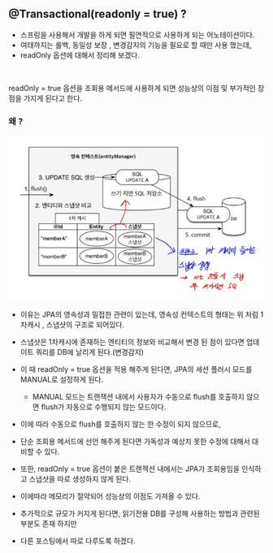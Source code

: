 ## @Transactional(readonly = true) ?
* 스프링을 사용해서 개발을 하게 되면 필연적으로 사용하게 되는 어노테이션이다.
* 여태까지는 롤백, 동일성 보장 , 변경감지의 기능을 필요로 할 때만 사용 했는데,
* readOnly 옵션에 대해서 정리해 보겠다.

<br>


readOnly = true 옵션을 조회용 메서드에 사용하게 되면 성능상의 이점 및 부가적인 장점을 가지게 된다고 한다.

### 왜 ?

![img.png](img.png)


* 이유는 JPA의 영속성과 밀접한 관련이 있는데, 영속성 컨텍스트의 형태는 위 처럼 1차캐시 , 스냅샷의 구조로 되어있다. 
* 스냅샷은 1차캐시에 존재하는 엔티티의 정보와 비교해서 변경 된 점이 있다면 업데이트 쿼리를 DB에 날리게 된다.(변경감지)
* 이 때 readOnly = true 옵션을 적용 해주게 된다면, JPA의 세션 플러시 모드를 MANUAL로 설정하게 된다.
    * MANUAL 모드는 트랜잭션 내에서 사용자가 수동으로 flush를 호출하지 않으면 flush가 자동으로 수행되지 않는 모드이다.
*  이에 따라 수동으로 flush를 호출하지 않는 한 수정이 되지 않으므로, 
* 단순 조회용 메서드에 선언 해주게 된다면 가독성과 예상치 못한 수정에 대해서 대비할 수 있다.


* 또한, readOnly = true 옵션이 붙은 트랜잭션 내에서는 JPA가 조회용임을 인식하고 스냅샷을 따로 생성하지 않게 된다.
* 이에따라 메모리가 절약되어 성능상의 이점도 가져올 수 있다.

* 추가적으로 규모가 커지게 된다면, 읽기전용 DB를 구성해 사용하는 방법과 관련된 부분도 존재 하지만 
* 다른 포스팅에서 따로 다루도록 하겠다.